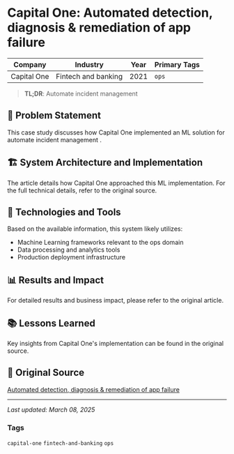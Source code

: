 # Capital One: Automated detection, diagnosis & remediation of app failure

| Company | Industry | Year | Primary Tags | 
|---------|----------|------|--------------|
| Capital One | Fintech and banking | 2021 | `ops` |

> **TL;DR**: Automate incident management 

## 📝 Problem Statement

This case study discusses how Capital One implemented an ML solution for automate incident management .

## 🏗️ System Architecture and Implementation

The article details how Capital One approached this ML implementation. For the full technical details, refer to the original source.

## 🔧 Technologies and Tools

Based on the available information, this system likely utilizes:

- Machine Learning frameworks relevant to the ops domain
- Data processing and analytics tools
- Production deployment infrastructure

## 📊 Results and Impact

For detailed results and business impact, please refer to the original article.

## 📚 Lessons Learned

Key insights from Capital One's implementation can be found in the original source.

## 🔗 Original Source

[Automated detection, diagnosis & remediation of app failure](https://www.capitalone.com/tech/machine-learning/automated-detection-diagnosis-remediation-of-application-failure/)

---

*Last updated: March 08, 2025*

### Tags

`capital-one` `fintech-and-banking` `ops`
